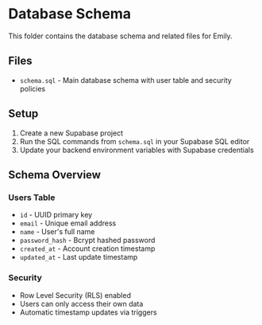 # Database Schema

This folder contains the database schema and related files for Emily.

## Files

- `schema.sql` - Main database schema with user table and security policies

## Setup

1. Create a new Supabase project
2. Run the SQL commands from `schema.sql` in your Supabase SQL editor
3. Update your backend environment variables with Supabase credentials

## Schema Overview

### Users Table
- `id` - UUID primary key
- `email` - Unique email address
- `name` - User's full name
- `password_hash` - Bcrypt hashed password
- `created_at` - Account creation timestamp
- `updated_at` - Last update timestamp

### Security
- Row Level Security (RLS) enabled
- Users can only access their own data
- Automatic timestamp updates via triggers

